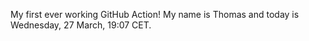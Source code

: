 My first ever working GitHub Action!
My name is Thomas and today is Wednesday, 27 March, 19:07 CET. 
